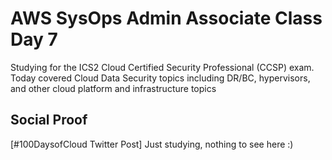# AWS SysOps Admin Associate Class Day 7

Studying for the ICS2 Cloud Certified Security Professional (CCSP) exam. Today covered Cloud Data Security topics including DR/BC, hypervisors, and other cloud platform and infrastructure topics

## Social Proof

[#100DaysofCloud Twitter Post] Just studying, nothing to see here :)


